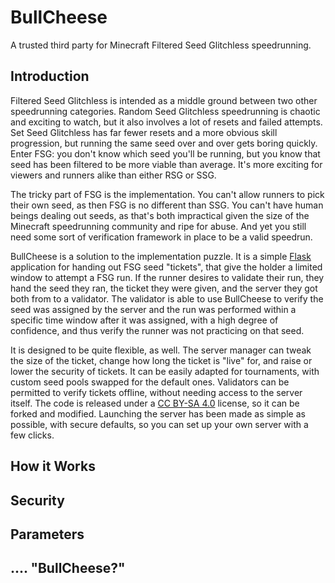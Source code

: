 # BullCheese
A trusted third party for Minecraft Filtered Seed Glitchless speedrunning.

## Introduction

Filtered Seed Glitchless is intended as a middle ground between two other speedrunning categories. Random Seed Glitchless speedrunning is chaotic and exciting to watch, but it also involves a lot of resets and failed attempts. Set Seed Glitchless has far fewer resets and a more obvious skill progression, but running the same seed over and over gets boring quickly. Enter FSG: you don't know which seed you'll be running, but you know that seed has been filtered to be more viable than average. It's more exciting for viewers and runners alike than either RSG or SSG.

The tricky part of FSG is the implementation. You can't allow runners to pick their own seed, as then FSG is no different than SSG. You can't have human beings dealing out seeds, as that's both impractical given the size of the Minecraft speedrunning community and ripe for abuse. And yet you still need some sort of verification framework in place to be a valid speedrun.

BullCheese is a solution to the implementation puzzle. It is a simple [Flask](https://flask.palletsprojects.com/en/1.1.x/) application for handing out FSG seed "tickets", that give the holder a limited window to attempt a FSG run. If the runner desires to validate their run, they hand the seed they ran, the ticket they were given, and the server they got both from to a validator. The validator is able to use BullCheese to verify the seed was assigned by the server and the run was performed within a specific time window after it was assigned, with a high degree of confidence, and thus verify the runner was not practicing on that seed.

It is designed to be quite flexible, as well. The server manager can tweak the size of the ticket, change how long the ticket is "live" for, and raise or lower the security of tickets. It can be easily adapted for tournaments, with custom seed pools swapped for the default ones. Validators can be permitted to verify tickets offline, without needing access to the server itself. The code is released under a [CC BY-SA 4.0](https://creativecommons.org/licenses/by-sa/4.0/) license, so it can be forked and modified. Launching the server has been made as simple as possible, with secure defaults, so you can set up your own server with a few clicks.

## How it Works

## Security

## Parameters

## .... "BullCheese?"
